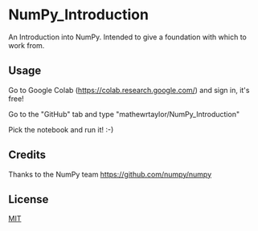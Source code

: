# NumPy_Introduction
An Introduction into NumPy.  Intended to give a foundation with which to work from.

## Usage

Go to Google Colab (https://colab.research.google.com/) and sign in, it's free! 

Go to the "GitHub" tab and type "mathewrtaylor/NumPy_Introduction"

Pick the notebook and run it! :-)


## Credits
Thanks to the NumPy team https://github.com/numpy/numpy

## License
[MIT](https://choosealicense.com/licenses/mit/)
